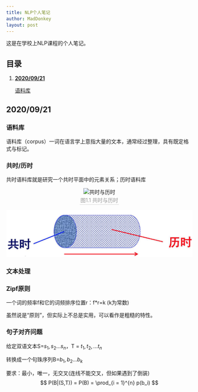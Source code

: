 ```yaml
---
title: NLP个人笔记
author: MadDonkey
layout: post
---
```


这是在学校上NLP课程的个人笔记。

## 目录

1. **<a href="#2020/09/21">2020/09/21</a>**

   <a href="#语料库">语料库</a>

## <a id="2020/09/21">2020/09/21</a>

### <a id="语料库">语料库</a>

语料库（corpus）一词在语言学上意指大量的文本，通常经过整理，具有既定格式与标记。

### 共时/历时

共时语料库就是研究一个共时平面中的元素关系；历时语料库

<center><img src="{{'assets/postResources/image-20200921160108726.png'|relative_url}}" alt="共时与历时"/><br ><div style="color:orange; border-bottom: 1px solid #d9d9d9;    display: inline-block;    color: #999;    padding: 2px;">图1.1 共时与历时</div> <br /></center>

![image-20200921160108726](../assets/postResources/image-20200921160108726.png)

### 文本处理



### Zipf原则

一个词的频率f和它的词频排序位置r：f*r=k (k为常数)

虽然说是“原则”，但实际上不总是实用，可以看作是粗糙的特性。

### 句子对齐问题

给定双语文本S=$s_1,s_2...s_n$，T = $t_1,t_2,...t_n$

转换成一个句珠序列B=$b_1,b_2...b_k$

要求：最小，唯一，无交叉(连线不能交叉，但如果遇到了倒装)
$$
P(B|(S,T)) = P(B) = \prod_{i = 1}^{n} p(b_i)
$$
